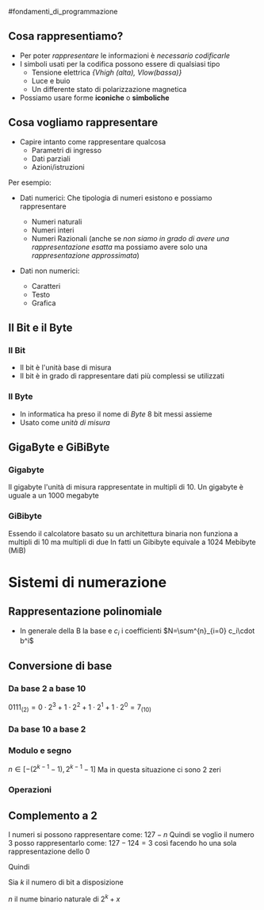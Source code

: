 #fondamenti_di_programmazione 
## Cosa rappresentiamo?
- Per poter *rappresentare* le informazioni è *necessario codificarle*
- I simboli usati per la codifica possono essere di qualsiasi tipo
  - Tensione elettrica *{Vhigh (alta), Vlow(bassa)}*
  - Luce e buio
  - Un differente stato di polarizzazione magnetica
- Possiamo usare forme **iconiche** o **simboliche**

## Cosa vogliamo rappresentare
- Capire intanto come rappresentare qualcosa
	- Parametri di ingresso
	- Dati parziali
	- Azioni/istruzioni

Per esempio:
- Dati numerici:
  Che tipologia di numeri esistono e possiamo rappresentare
	- Numeri naturali
	- Numeri interi
	- Numeri Razionali (anche se *non siamo in grado di avere una rappresentazione esatta* ma possiamo avere solo una *rappresentazione approssimata*)

- Dati non numerici:
	- Caratteri
	- Testo
	- Grafica

## Il Bit e il Byte
### Il Bit
- Il bit è l'unità base di misura
- Il bit è in grado di rappresentare dati più complessi se utilizzati
### Il  Byte
- In informatica ha preso il nome di *Byte* 8 bit messi assieme
- Usato come *unità di misura*

## GigaByte e GiBiByte
### Gigabyte
Il gigabyte l'unità di misura rappresentate in multipli di $10$. 
Un gigabyte è uguale a un 1000 megabyte

### GiBibyte
Essendo il calcolatore basato su un architettura binaria non funziona a multipli di $10$ ma multipli di due
In fatti un Gibibyte equivale a 1024 Mebibyte (MiB)

# Sistemi di numerazione
## Rappresentazione polinomiale
- In generale della B la base e $c_i$ i coefficienti
$N=\sum^{n}_{i=0} c_i\cdot b^i$

## Conversione di base

### Da base 2 a base 10
$0111_{(2)}= 0\cdot 2^3 + 1\cdot 2^2+ 1\cdot 2^1+1\cdot 2^0=7_{(10)}$

### Da base 10 a base 2

### Modulo e segno
$n\in [-(2^{k-1} - 1), 2^{k-1} - 1]$
Ma in questa situazione ci sono 2 zeri 

### Operazioni

## Complemento a 2
I numeri si possono rappresentare come:
$127-n$
Quindi se voglio il numero 3 posso rappresentarlo come:
$127 - 124 = 3$
così facendo ho una sola rappresentazione dello $0$

Quindi


Sia $k$ il numero di bit a disposizione

$n$ il nume binario naturale di $2^k+x$
